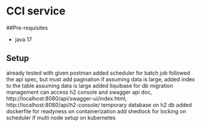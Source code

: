 # CCI service


##Pre-requisites
- java 17

## Setup
already tested with given postman
added scheduler for batch job
followed the api spec, but must add pagination if assuming data is large,
added index to the table assuming data is large
added liquibase for db migration management
can access h2 console and swagger api doc, http://localhost:8080/api/swagger-ui/index.html, http://localhost:8080/api/h2-console/
temporary database on h2 db
added dockerfile for readyness on containerization
add shedlock for locking on scheduler if multi node setup on kubernetes
